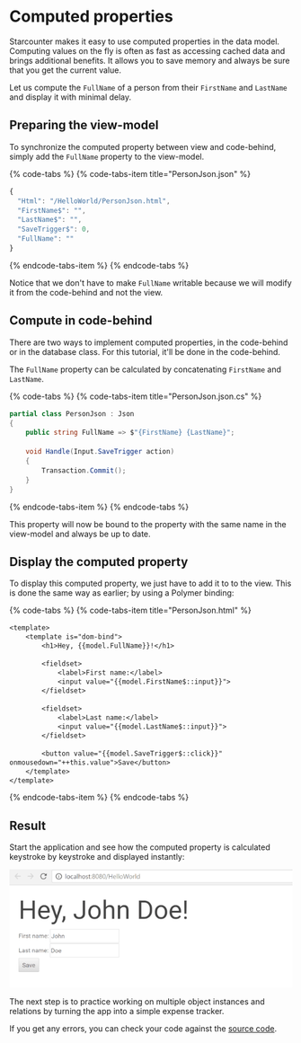 # Computed properties

Starcounter makes it easy to use computed properties in the data model. Computing values on the fly is often as fast as accessing cached data and brings additional benefits. It allows you to save memory and always be sure that you get the current value.

Let us compute the `FullName` of a person from their `FirstName` and `LastName` and display it with minimal delay.

## Preparing the view-model

To synchronize the computed property between view and code-behind, simply add the `FullName` property to the view-model.

{% code-tabs %}
{% code-tabs-item title="PersonJson.json" %}
```javascript
{
  "Html": "/HelloWorld/PersonJson.html",
  "FirstName$": "",
  "LastName$": "",
  "SaveTrigger$": 0,
  "FullName": ""
}
```
{% endcode-tabs-item %}
{% endcode-tabs %}

Notice that we don't have to make `FullName` writable because we will modify it from the code-behind and not the view.

## Compute in code-behind

There are two ways to implement computed properties, in the code-behind or in the database class. For this tutorial, it'll be done in the code-behind.

The `FullName` property can be calculated by concatenating `FirstName` and `LastName`.

{% code-tabs %}
{% code-tabs-item title="PersonJson.json.cs" %}
```csharp
partial class PersonJson : Json
{
    public string FullName => $"{FirstName} {LastName}";

    void Handle(Input.SaveTrigger action)
    {
        Transaction.Commit();
    }
}
```
{% endcode-tabs-item %}
{% endcode-tabs %}

This property will now be bound to the property with the same name in the view-model and always be up to date.

## Display the computed property

To display this computed property, we just have to add it to to the view. This is done the same way as earlier; by using a Polymer binding:

{% code-tabs %}
{% code-tabs-item title="PersonJson.html" %}
```markup
<template>
    <template is="dom-bind">
        <h1>Hey, {{model.FullName}}!</h1>

        <fieldset>
            <label>First name:</label>
            <input value="{{model.FirstName$::input}}">
        </fieldset>

        <fieldset>
            <label>Last name:</label>
            <input value="{{model.LastName$::input}}">
        </fieldset>

        <button value="{{model.SaveTrigger$::click}}" onmousedown="++this.value">Save</button>
    </template>
</template>
```
{% endcode-tabs-item %}
{% endcode-tabs %}

## Result

Start the application and see how the computed property is calculated keystroke by keystroke and displayed instantly:

![](../../.gitbook/assets/part4resized.gif)



The next step is to practice working on multiple object instances and relations by turning the app into a simple expense tracker.

If you get any errors, you can check your code against the [source code](https://github.com/StarcounterApps/HelloWorld/commit/69cfcb0bd2dedf268b4d97fcb24cab4da3f40190).

